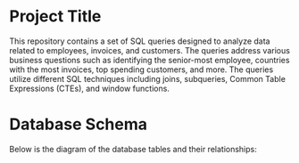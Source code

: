 
# Project Title

This repository contains a set of SQL queries designed to analyze data related to employees, invoices, and customers. The queries address various business questions such as identifying the senior-most employee, countries with the most invoices, top spending customers, and more. The queries utilize different SQL techniques including joins, subqueries, Common Table Expressions (CTEs), and window functions.

# Database Schema

Below is the diagram of the database tables and their relationships:
